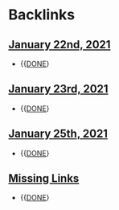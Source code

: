 
# Backlinks
## [January 22nd, 2021](<January 22nd, 2021.md>)
- {{[DONE](<DONE.md>)}

## [January 23rd, 2021](<January 23rd, 2021.md>)
- {{[DONE](<DONE.md>)}

## [January 25th, 2021](<January 25th, 2021.md>)
- {{[DONE](<DONE.md>)}

## [Missing Links](<Missing Links.md>)
- {{[DONE](<DONE.md>)}


